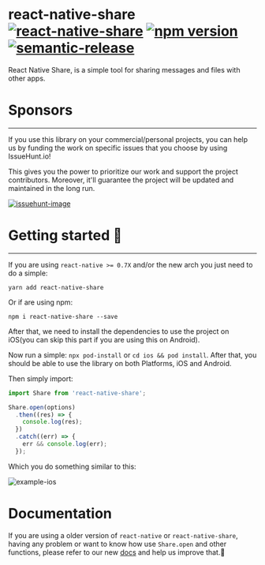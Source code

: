 # react-native-share [![react-native-share](https://circleci.com/gh/react-native-share/react-native-share.svg?style=svg)](https://app.circleci.com/pipelines/github/react-native-share/react-native-share) [![npm version](https://badge.fury.io/js/react-native-share.svg)](http://badge.fury.io/js/react-native-share) [![semantic-release](https://img.shields.io/badge/%20%20%F0%9F%93%A6%F0%9F%9A%80-semantic--release-e10079.svg)](https://github.com/semantic-release/semantic-release)

React Native Share, is a simple tool for sharing messages and files with other apps.

# Sponsors

---

If you use this library on your commercial/personal projects, you can help us by funding the work on specific issues that you choose by using IssueHunt.io!

This gives you the power to prioritize our work and support the project contributors. Moreover, it'll guarantee the project will be updated and maintained in the long run.

[![issuehunt-image](https://issuehunt.io/static/embed/issuehunt-button-v1.svg)](https://issuehunt.io/repos/43406976)

# Getting started 🚀

---

If you are using `react-native >= 0.7X` and/or the new arch you just need to do a simple:

```shell
yarn add react-native-share
```

Or if are using npm:

```shell
npm i react-native-share --save
```

After that, we need to install the dependencies to use the project on iOS(you can skip this part if you are using this on Android).

Now run a simple: `npx pod-install` or `cd ios && pod install`. After that, you should be able to use the library on both Platforms, iOS and Android.

Then simply import:

```js
import Share from 'react-native-share';

Share.open(options)
  .then((res) => {
    console.log(res);
  })
  .catch((err) => {
    err && console.log(err);
  });
```

Which you do something similar to this:

![example-ios](website/static/img/assets-docs/ios-readme-example.gif)

# Documentation

If you are using a older version of `react-native` or `react-native-share`, having any problem or want to know how use `Share.open` and other functions, please refer to our new [docs](https://react-native-share.github.io/react-native-share) and help us improve that.🚀
